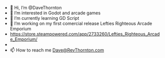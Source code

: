 - 👋 Hi, I’m @DaveThornton
- 👀 I’m interested in Godot and arcade games
- 🌱 I’m currently learning GD Script
- 💞️ I’m working on my first comercial release Lefties Righteous Arcade Emporium
- https://store.steampowered.com/app/2733260/Lefties_Righteous_Arcade_Emporium/
- 
- 📫 How to reach me Dave@RevThornton.com

<!---
DaveThornton/DaveThornton is a ✨ special ✨ repository because its `README.md` (this file) appears on your GitHub profile.
You can click the Preview link to take a look at your changes.
--->
